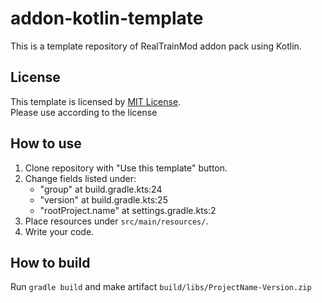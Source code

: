 # addon-kotlin-template

This is a template repository of RealTrainMod addon pack using Kotlin.

## License

This template is licensed by [MIT License](LICENSE).<br>
Please use according to the license

## How to use

1. Clone repository with "Use this template" button.
2. Change fields listed under:
    - "group" at build.gradle.kts:24
    - "version" at build.gradle.kts:25
    - "rootProject.name" at settings.gradle.kts:2
3. Place resources under `src/main/resources/`.
5. Write your code.

## How to build

Run `gradle build` and make artifact `build/libs/ProjectName-Version.zip`

